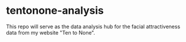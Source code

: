 # tentonone-analysis
This repo will serve as the data analysis hub for the facial attractiveness data from my website "Ten to None".
